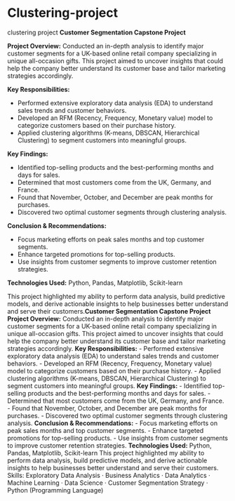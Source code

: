 # Clustering-project
clustering project
**Customer Segmentation Capstone Project**

**Project Overview:**
Conducted an in-depth analysis to identify major customer segments for a UK-based online retail company specializing in unique all-occasion gifts. This project aimed to uncover insights that could help the company better understand its customer base and tailor marketing strategies accordingly.

**Key Responsibilities:**
- Performed extensive exploratory data analysis (EDA) to understand sales trends and customer behaviors.
- Developed an RFM (Recency, Frequency, Monetary value) model to categorize customers based on their purchase history.
- Applied clustering algorithms (K-means, DBSCAN, Hierarchical Clustering) to segment customers into meaningful groups.

**Key Findings:**
- Identified top-selling products and the best-performing months and days for sales.
- Determined that most customers come from the UK, Germany, and France.
- Found that November, October, and December are peak months for purchases.
- Discovered two optimal customer segments through clustering analysis.

**Conclusion & Recommendations:**
- Focus marketing efforts on peak sales months and top customer segments.
- Enhance targeted promotions for top-selling products.
- Use insights from customer segments to improve customer retention strategies.

**Technologies Used:**
Python, Pandas, Matplotlib, Scikit-learn

This project highlighted my ability to perform data analysis, build predictive models, and derive actionable insights to help businesses better understand and serve their customers.**Customer Segmentation Capstone Project** **Project Overview:** Conducted an in-depth analysis to identify major customer segments for a UK-based online retail company specializing in unique all-occasion gifts. This project aimed to uncover insights that could help the company better understand its customer base and tailor marketing strategies accordingly. **Key Responsibilities:** - Performed extensive exploratory data analysis (EDA) to understand sales trends and customer behaviors. - Developed an RFM (Recency, Frequency, Monetary value) model to categorize customers based on their purchase history. - Applied clustering algorithms (K-means, DBSCAN, Hierarchical Clustering) to segment customers into meaningful groups. **Key Findings:** - Identified top-selling products and the best-performing months and days for sales. - Determined that most customers come from the UK, Germany, and France. - Found that November, October, and December are peak months for purchases. - Discovered two optimal customer segments through clustering analysis. **Conclusion & Recommendations:** - Focus marketing efforts on peak sales months and top customer segments. - Enhance targeted promotions for top-selling products. - Use insights from customer segments to improve customer retention strategies. **Technologies Used:** Python, Pandas, Matplotlib, Scikit-learn This project highlighted my ability to perform data analysis, build predictive models, and derive actionable insights to help businesses better understand and serve their customers.
Skills: Exploratory Data Analysis · Business Analytics · Data Analytics · Machine Learning · Data Science · Customer Segmentation Strategy · Python (Programming Language)
